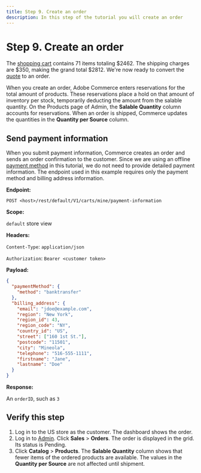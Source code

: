 ```yaml
---
title: Step 9. Create an order
description: In this step of the tutorial you will create an order
--- 
```

 
# Step 9. Create an order

The [shopping cart](https://glossary.magento.com/shopping-cart) contains 71 items totaling $2462. The shipping charges are $350, making the grand total $2812. We're now ready to convert the [quote](https://glossary.magento.com/quote) to an order.

When you create an order, Adobe Commerce enters reservations for the total amount of products. These reservations place a hold on that amount of inventory per stock, temporarily deducting the amount from the salable quantity. On the Products page of Admin, the **Salable Quantity** column accounts for reservations. When an order is shipped, Commerce updates the quantities in the **Quantity per Source** column.

## Send payment information

When you submit payment information, Commerce creates an order and sends an order confirmation to the customer. Since we are using an offline [payment method](https://glossary.magento.com/payment-method) in this tutorial, we do not need to provide detailed payment information. The endpoint used in this example requires only the payment method and billing address information.

**Endpoint:**

`POST <host>/rest/default/V1/carts/mine/payment-information`

**Scope:**

`default` store view

**Headers:**

`Content-Type`: `application/json`

`Authorization`: `Bearer <customer token>`

**Payload:**

```json
{
  "paymentMethod": {
    "method": "banktransfer"
  },
  "billing_address": {
    "email": "jdoe@example.com",
    "region": "New York",
    "region_id": 43,
    "region_code": "NY",
    "country_id": "US",
    "street": ["160 1st St."],
    "postcode": "11501",
    "city": "Mineola",
    "telephone": "516-555-1111",
    "firstname": "Jane",
    "lastname": "Doe"
  }
}
```

**Response:**

An `orderID`, such as `3`

## Verify this step

1. Log in to the US store as the customer. The dashboard shows the order.
1. Log in to [Admin](https://glossary.magento.com/admin). Click **Sales** > **Orders**. The order is displayed in the grid. Its status is Pending.
1. Click **Catalog** > **Products**. The **Salable Quantity** column shows that fewer items of the ordered products are available. The values in the **Quantity per Source** are not affected until shipment.
